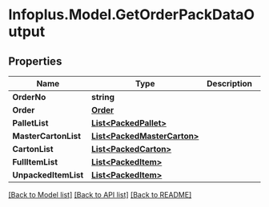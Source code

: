 # Infoplus.Model.GetOrderPackDataOutput
## Properties

Name | Type | Description | Notes
------------ | ------------- | ------------- | -------------
**OrderNo** | **string** |  | [optional] 
**Order** | [**Order**](Order.md) |  | [optional] 
**PalletList** | [**List&lt;PackedPallet&gt;**](PackedPallet.md) |  | [optional] 
**MasterCartonList** | [**List&lt;PackedMasterCarton&gt;**](PackedMasterCarton.md) |  | [optional] 
**CartonList** | [**List&lt;PackedCarton&gt;**](PackedCarton.md) |  | [optional] 
**FullItemList** | [**List&lt;PackedItem&gt;**](PackedItem.md) |  | [optional] 
**UnpackedItemList** | [**List&lt;PackedItem&gt;**](PackedItem.md) |  | [optional] 

[[Back to Model list]](../README.md#documentation-for-models) [[Back to API list]](../README.md#documentation-for-api-endpoints) [[Back to README]](../README.md)

